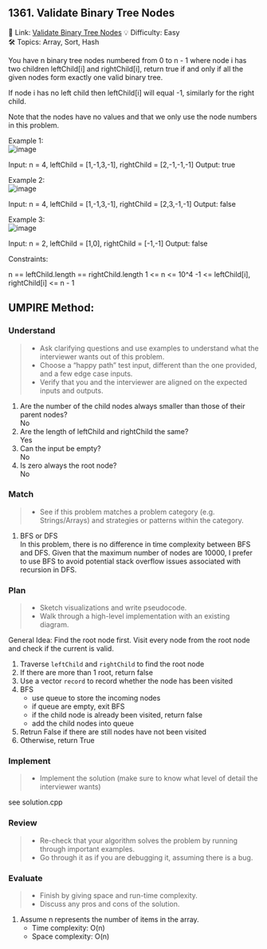 ## 1361. Validate Binary Tree Nodes
🔗 Link: [Validate Binary Tree Nodes]([https://leetcode.com/problems/contains-duplicate/](https://leetcode.com/problems/validate-binary-tree-nodes/description/))  
💡 Difficulty: Easy  
🛠️ Topics: Array, Sort, Hash  

You have n binary tree nodes numbered from 0 to n - 1 where node i has two children leftChild[i] and rightChild[i], return true if and only if all the given nodes form exactly one valid binary tree.

If node i has no left child then leftChild[i] will equal -1, similarly for the right child.

Note that the nodes have no values and that we only use the node numbers in this problem.

 

Example 1:  
![image](https://github.com/SamuelWu2001/LeetCode2024/assets/71746159/5222bbb5-0194-4afd-9ef3-379de253620e)

Input: n = 4, leftChild = [1,-1,3,-1], rightChild = [2,-1,-1,-1]
Output: true

Example 2:  
![image](https://github.com/SamuelWu2001/LeetCode2024/assets/71746159/dc50edc3-157c-4bd4-b4b8-2c1978f10f63)

Input: n = 4, leftChild = [1,-1,3,-1], rightChild = [2,3,-1,-1]
Output: false

Example 3:  
![image](https://github.com/SamuelWu2001/LeetCode2024/assets/71746159/6e85e37b-8c4f-44ea-b418-75723973cc93)

Input: n = 2, leftChild = [1,0], rightChild = [-1,-1]
Output: false

Constraints:

n == leftChild.length == rightChild.length
1 <= n <= 10^4
-1 <= leftChild[i], rightChild[i] <= n - 1

## UMPIRE Method:

### Understand
> - Ask clarifying questions and use examples to understand what the interviewer wants out of this problem.
> - Choose a “happy path” test input, different than the one provided, and a few edge case inputs.
> - Verify that you and the interviewer are aligned on the expected inputs and outputs.
1. Are the number of the child nodes always smaller than those of their parent nodes?  
   No
2. Are the length of leftChild and rightChild the same?  
   Yes
3. Can the input be empty?  
   No
4. Is zero always the root node?  
   No
### Match
> - See if this problem matches a problem category (e.g. Strings/Arrays) and strategies or patterns within the category.
1. BFS or DFS  
   In this problem, there is no difference in time complexity between BFS and DFS. Given that the maximum number of nodes are 10000, I prefer to use BFS to avoid potential stack
   overflow issues associated with recursion in DFS.
### Plan
> - Sketch visualizations and write pseudocode.
> - Walk through a high-level implementation with an existing diagram.

General Idea: Find the root node first. Visit every node from the root node and check if the current is valid. 
1. Traverse `leftChild` and `rightChild` to find the root node
2. If there are more than 1 root, return false
3. Use a vector `record` to record whether the node has been visited
4. BFS
   - use queue to store the incoming nodes
   - if queue are empty, exit BFS
   - if the child node is already been visited, return false
   - add the child nodes into queue
5. Retrun False if there are still nodes have not been visited
6. Otherwise, return True

### Implement
> - Implement the solution (make sure to know what level of detail the interviewer wants)  

see solution.cpp
### Review
> - Re-check that your algorithm solves the problem by running through important examples.
> - Go through it as if you are debugging it, assuming there is a bug.
### Evaluate
> - Finish by giving space and run-time complexity.
> - Discuss any pros and cons of the solution.
1. Assume n represents the number of items in the array.
   - Time complexity: O(n)
   - Space complexity: O(n)

